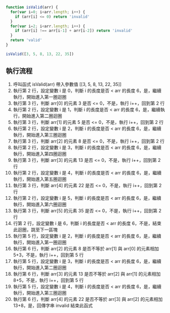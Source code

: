 ``` js
function isValid(arr) {
  for(var i=0; i<arr.length; i++) {
    if (arr[i] <= 0) return 'invalid'
  }
  for(var i=2; i<arr.length; i++) {
    if (arr[i] !== arr[i-1] + arr[i-2]) return 'invalid'
  }
  return 'valid'
}

isValid([3, 5, 8, 13, 22, 35])
```

## 執行流程
1. 呼叫函式 isValid(arr) 帶入參數值 [[3, 5, 8, 13, 22, 35]]
2. 執行第 2 行，設定變數 i 是 0，判斷 i 的長度是否 < arr 的長度 6，是，繼續執行，開始進入第一圈迴圈
3. 執行第 3 行，判斷 arr[0] 的元素 3 是否 <= 0，不是，執行 i++，回到第 2 行
4. 執行第 2 行，設定變數 i 是 1，判斷 i 的長度是否 < arr 的長度 6，是，繼續執行，開始進入第二圈迴圈
5. 執行第 3 行，判斷 arr[1] 的元素 5 是否 <= 0，不是，執行 i++，回到第 2 行
6. 執行第 2 行，設定變數 i 是 2，判斷 i 的長度是否 < arr 的長度 6，是，繼續執行，開始進入第三圈迴圈
7. 執行第 3 行，判斷 arr[2] 的元素 8 是否 <= 0，不是，執行 i++，回到第 2 行
8. 執行第 2 行，設定變數 i 是 3，判斷 i 的長度是否 < arr 的長度 6，是，繼續執行，開始進入第四圈迴圈
9. 執行第 3 行，判斷 arr[3] 的元素 13 是否 <= 0，不是，執行 i++，回到第 2 行
10. 執行第 2 行，設定變數 i 是 4，判斷 i 的長度是否 < arr 的長度 6，是，繼續執行，開始進入第五圈迴圈
11. 執行第 3 行，判斷 arr[4] 的元素 22 是否 <= 0，不是，執行 i++，回到第 2 行
12. 執行第 2 行，設定變數 i 是 5，判斷 i 的長度是否 < arr 的長度 6，是，繼續執行，開始進入第六圈迴圈
13. 執行第 3 行，判斷 arr[5] 的元素 35 是否 <= 0，不是，執行 i++，回到第 2 行
14. 行第 2 行，設定變數 i 是 6，判斷 i 的長度是否 < arr 的長度 6，不是，結束此迴圈，跳至下一區塊
15. 執行第 5 行，設定變數 i 是 2，判斷 i 的長度是否 < arr 的長度 6，是，繼續執行，開始進入第一圈迴圈
16. 執行第 6 行，判斷 arr[2] 的元素 8 是否不等於 arr[1] 與 arr[0] 的元素相加 5+3，不是，執行 i++，回到第 5 行
17. 執行第 5 行，設定變數 i 是 3，判斷 i 的長度是否 < arr 的長度 6，是，繼續執行，開始進入第二圈迴圈
18. 執行第 6 行，判斷 arr[3] 的元素 13 是否不等於 arr[2] 與 arr[1] 的元素相加 8+5，不是，執行 i++，回到第 5 行
19. 執行第 5 行，設定變數 i 是 4，判斷 i 的長度是否 < arr 的長度 6，是，繼續執行，開始進入第三圈迴圈
20. 執行第 6 行，判斷 arr[4] 的元素 22 是否不等於 arr[3] 與 arr[2] 的元素相加 13+8，是，回傳字串 invalid 結束此函式
